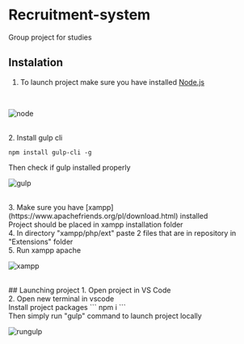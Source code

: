 # Recruitment-system
Group project for studies
## Instalation
1. To launch project make sure you have installed [Node.js](https://nodejs.org/en/)
<br>

![node](https://github.com/OskV2/Recruitment-system/assets/101113650/7a2e5e3c-7d6e-4a69-bd68-07f960e6b6a9)

<br>
2. Install gulp cli

```
npm install gulp-cli -g
```
Then check if gulp installed properly
<br>

![gulp](https://github.com/OskV2/Recruitment-system/assets/101113650/528dc707-8b10-447b-ba07-bed0a3e9c176)

<br>
3. Make sure you have [xampp](https://www.apachefriends.org/pl/download.html) installed 
<br>
Project should be placed in xampp installation folder
<br>
4. In directory "xampp/php/ext" paste 2 files that are in repository in "Extensions" folder
<br>
5. Run xampp apache
<br>

![xampp](https://github.com/OskV2/Recruitment-system/assets/101113650/8a4ae401-e193-43a1-9c06-b738de12d64a)

<br>
## Launching project
1. Open project in VS Code
<br>
2. Open new terminal in vscode
<br>
Install project packages
```
npm i
```
<br>
Then simply run "gulp" command to launch project locally
<br>

![rungulp](https://github.com/OskV2/Recruitment-system/assets/101113650/a3fb8647-7da1-461b-b622-7b5da24471fc)

